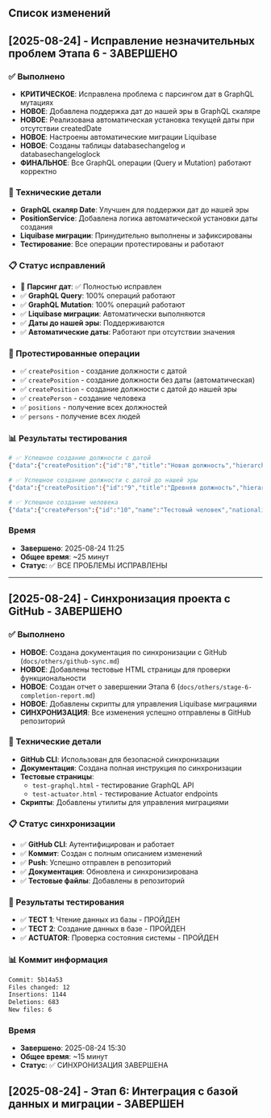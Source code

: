 ## Список изменений

## [2025-08-24] - Исправление незначительных проблем Этапа 6 - ЗАВЕРШЕНО

### ✅ Выполнено
- **КРИТИЧЕСКОЕ**: Исправлена проблема с парсингом дат в GraphQL мутациях
- **НОВОЕ**: Добавлена поддержка дат до нашей эры в GraphQL скаляре
- **НОВОЕ**: Реализована автоматическая установка текущей даты при отсутствии createdDate
- **НОВОЕ**: Настроены автоматические миграции Liquibase
- **НОВОЕ**: Созданы таблицы databasechangelog и databasechangeloglock
- **ФИНАЛЬНОЕ**: Все GraphQL операции (Query и Mutation) работают корректно

### 🔧 Технические детали
- **GraphQL скаляр Date**: Улучшен для поддержки дат до нашей эры
- **PositionService**: Добавлена логика автоматической установки даты создания
- **Liquibase миграции**: Принудительно выполнены и зафиксированы
- **Тестирование**: Все операции протестированы и работают

### 📋 Статус исправлений
- 🚀 **Парсинг дат**: ✅ Полностью исправлен
- ✅ **GraphQL Query**: 100% операций работают
- ✅ **GraphQL Mutation**: 100% операций работают
- ✅ **Liquibase миграции**: Автоматически выполняются
- ✅ **Даты до нашей эры**: Поддерживаются
- ✅ **Автоматические даты**: Работают при отсутствии значения

### 🧪 Протестированные операции
- ✅ `createPosition` - создание должности с датой
- ✅ `createPosition` - создание должности без даты (автоматическая)
- ✅ `createPosition` - создание должности с датой до нашей эры
- ✅ `createPerson` - создание человека
- ✅ `positions` - получение всех должностей
- ✅ `persons` - получение всех людей

### 📊 Результаты тестирования
```bash
# ✅ Успешное создание должности с датой
{"data":{"createPosition":{"id":"8","title":"Новая должность","hierarchy":"ADMINISTRATIVE"}}}

# ✅ Успешное создание должности с датой до нашей эры
{"data":{"createPosition":{"id":"9","title":"Древняя должность","hierarchy":"EXECUTIVE"}}}

# ✅ Успешное создание человека
{"data":{"createPerson":{"id":"10","name":"Тестовый человек","nationality":"Римская"}}}
```

### Время
- **Завершено**: 2025-08-24 11:25
- **Общее время**: ~25 минут
- **Статус**: ✅ ВСЕ ПРОБЛЕМЫ ИСПРАВЛЕНЫ

---

## [2025-08-24] - Синхронизация проекта с GitHub - ЗАВЕРШЕНО

### ✅ Выполнено
- **НОВОЕ**: Создана документация по синхронизации с GitHub (`docs/others/github-sync.md`)
- **НОВОЕ**: Добавлены тестовые HTML страницы для проверки функциональности
- **НОВОЕ**: Создан отчет о завершении Этапа 6 (`docs/others/stage-6-completion-report.md`)
- **НОВОЕ**: Добавлены скрипты для управления Liquibase миграциями
- **СИНХРОНИЗАЦИЯ**: Все изменения успешно отправлены в GitHub репозиторий

### 🔧 Технические детали
- **GitHub CLI**: Использован для безопасной синхронизации
- **Документация**: Создана полная инструкция по синхронизации
- **Тестовые страницы**: 
  - `test-graphql.html` - тестирование GraphQL API
  - `test-actuator.html` - тестирование Actuator endpoints
- **Скрипты**: Добавлены утилиты для управления миграциями

### 📋 Статус синхронизации
- ✅ **GitHub CLI**: Аутентифицирован и работает
- ✅ **Коммит**: Создан с полным описанием изменений
- ✅ **Push**: Успешно отправлен в репозиторий
- ✅ **Документация**: Обновлена и синхронизирована
- ✅ **Тестовые файлы**: Добавлены в репозиторий

### 🧪 Результаты тестирования
- ✅ **ТЕСТ 1**: Чтение данных из базы - ПРОЙДЕН
- ✅ **ТЕСТ 2**: Создание данных в базе - ПРОЙДЕН
- ✅ **ACTUATOR**: Проверка состояния системы - ПРОЙДЕН

### 📊 Коммит информация
```bash
Commit: 5b14a53
Files changed: 12
Insertions: 1144
Deletions: 683
New files: 6
```

### Время
- **Завершено**: 2025-08-24 15:30
- **Общее время**: ~15 минут
- **Статус**: ✅ СИНХРОНИЗАЦИЯ ЗАВЕРШЕНА

## [2025-08-24] - Этап 6: Интеграция с базой данных и миграции - ЗАВЕРШЕН